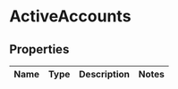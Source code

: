 # ActiveAccounts

## Properties
Name | Type | Description | Notes
------------ | ------------- | ------------- | -------------
